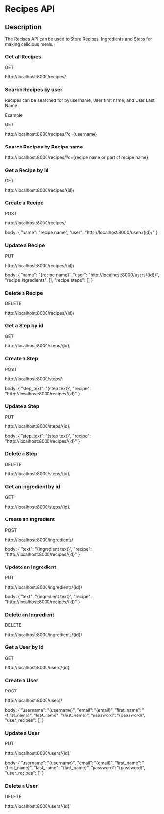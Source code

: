 # Recipes API

## Description

The Recipes API can be used to Store Recipes, Ingredients and Steps for making delicious meals.

### Get all Recipes

GET

http://localhost:8000/recipes/

### Search Recipes by user

Recipes can be searched for by username, User first name, and User Last Name

Example:

GET

http://localhost:8000/recipes/?q={username}

### Search Recipes by Recipe name

http://localhost:8000/recipes/?q={recipe name or part of recipe name}

### Get a Recipe by id

GET

http://localhost:8000/recipes/{id}/

### Create a Recipe

POST

http://localhost:8000/recipes/

body:
{
	"name": "recipe name",
    "user": "http://localhost:8000/users/{id}/"
}

### Update a Recipe

PUT

http://localhost:8000/recipes/{id}/

body:
{
    "name": "{recipe name}",
    "user": "http://localhost:8000/users/{id}/",
    "recipe_ingredients": [],
    "recipe_steps": []
}

### Delete a Recipe

DELETE

http://localhost:8000/recipes/{id}/

### Get a Step by id

GET

http://localhost:8000/steps/{id}/

### Create a Step

POST

http://localhost:8000/steps/

body:
{
    "step_text": "{step text}",
    "recipe": "http://localhost:8000/recipes/{id}"
}

### Update a Step

PUT

http://localhost:8000/steps/{id}/

body:
{
    "step_text": "{step text}",
    "recipe": "http://localhost:8000/recipes/{id}"
}

### Delete a Step

DELETE

http://localhost:8000/steps/{id}/

### Get an Ingredient by id

GET

http://localhost:8000/steps/{id}/

### Create an Ingredient

POST

http://localhost:8000/ingredients/

body:
{
    "text": "{ingredient text}",
    "recipe": "http://localhost:8000/recipes/{id}"
}

### Update an Ingredient

PUT

http://localhost:8000/ingredients/{id}/

body:
{
    "text": "{ingredient text}",
    "recipe": "http://localhost:8000/recipes/{id}"
}

### Delete an Ingredient

DELETE

http://localhost:8000/ingredients/{id}/

### Get a User by id

GET

http://localhost:8000/users/{id}/

### Create a User

POST

http://localhost:8000/users/

body:
{
    "username": "{username}",
    "email": "{email}",
    "first_name": "{first_name}",
    "last_name": "{last_name}",
    "password": "{password}",
    "user_recipes": []
}

### Update a User

PUT

http://localhost:8000/users/{id}/

body:
{
    "username": "{username}",
    "email": "{email}",
    "first_name": "{first_name}",
    "last_name": "{last_name}",
    "password": "{password}",
    "user_recipes": []
}

### Delete a User
DELETE

http://localhost:8000/users/{id}/